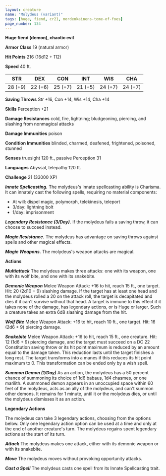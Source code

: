 ```yaml
---
layout: creature
name: "Molydeus (variant)"
tags: [huge, fiend, cr21, mordenkainens-tome-of-foes]
page_number: 134
---
```


**Huge fiend (demon), chaotic evil**

**Armor Class** 19 (natural armor)

**Hit Points** 216  (16d12 + 112)

**Speed** 40 ft.

|   STR   |   DEX   |   CON   |   INT   |   WIS   |   CHA   |
|:-------:|:-------:|:-------:|:-------:|:-------:|:-------:|
| 28 (+9) | 22 (+6) | 25 (+7) | 21 (+5) | 24 (+7) | 24 (+7) |

**Saving Throws** Str +16, Con +14, Wis +14, Cha +14

**Skills** Perception +21

**Damage Resistances** cold, fire, lightning; bludgeoning, piercing, and slashing from nonmagical attacks

**Damage Immunities** poison

**Condition Immunities** blinded, charmed, deafened, frightened, poisoned, stunned

**Senses** truesight 120 ft., passive Perception 31

**Languages** Abyssal, telepathy 120 ft.

**Challenge** 21 (33000 XP)

***Innate Spellcasting.*** The molydeus's innate spellcasting ability is Charisma. It can innately cast the following spells, requiring no material components:
* At will: dispel magic, polymorph, telekinesis, teleport
* 3/day: lightning bolt
* 1/day: imprisonment

***Legendary Resistance (3/Day).*** If the molydeus fails a saving throw, it can choose to succeed instead.

***Magic Resistance.*** The molydeus has advantage on saving throws against spells and other magical effects.

***Magic Weapons.*** The molydeus's weapon attacks are magical.

**Actions**

***Multiattack*** The molydeus makes three attacks: one with its weapon, one with its wolf bite, and one with its snakebite.

***Demonic Weapon*** Melee Weapon Attack: +16 to hit, reach 15 ft., one target. Hit: 20 (2d10 + 9) slashing damage. If the target has at least one head and the molydeus rolled a 20 on the attack roll, the target is decapitated and dies if it can't survive without that head. A target is immune to this effect if it takes none of the damage, has legendary actions, or is Huge or larger. Such a creature takes an extra 6d8 slashing damage from the hit.

***Wolf Bite*** Melee Weapon Attack: +16 to hit, reach 10 ft., one target. Hit: 16 (2d6 + 9) piercing damage.

***Snakebite*** Melee Weapon Attack: +16 to hit, reach 15 ft., one creature. Hit: 12 (1d6 + 9) piercing damage, and the target must succeed on a DC 22 Constitution saving throw or its hit point maximum is reduced by an amount equal to the damage taken. This reduction lasts until the target finishes a long rest. The target transforms into a manes if this reduces its hit point maximum to 0. This transformation can be ended only by a wish spell.

***Summon Demon (1/Day)*** As an action, the molydeus has a 50 percent chance of summoning its choice of 1d6 babaus, 1d4 chasmes, or one marilith. A summoned demon appears in an unoccupied space within 60 feet of the molydeus, acts as an ally of the molydeus, and can't summon other demons. It remains for 1 minute, until it or the molydeus dies, or until the molydeus dismisses it as an action.

**Legendary Actions**

The molydeus can take 3 legendary actions, choosing from the options below. Only one legendary action option can be used at a time and only at the end of another creature's turn. The molydeus regains spent legendary actions at the start of its turn.

***Attack*** The molydeus makes one attack, either with its demonic weapon or with its snakebite.

***Move*** The molydeus moves without provoking opportunity attacks.

***Cast a Spell*** The molydeus casts one spell from its Innate Spellcasting trait.